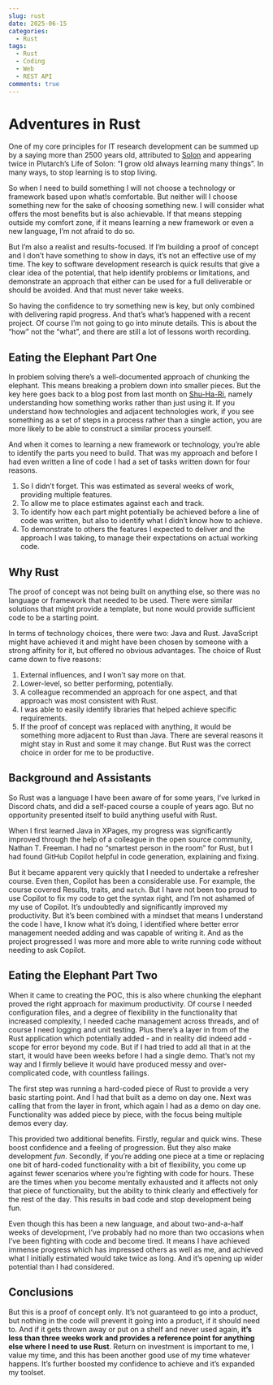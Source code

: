 ```yaml
---
slug: rust
date: 2025-06-15
categories: 
  - Rust
tags:
  - Rust
  - Coding
  - Web
  - REST API
comments: true
---
```

# Adventures in Rust

One of my core principles for IT research development can be summed up by a saying more than 2500 years old, attributed to [Solon](https://en.wikipedia.org/wiki/Solon) and appearing twice in Plutarch’s Life of Solon: “I grow old always learning many things”. In many ways, to stop learning is to stop living.

<!-- more -->

So when I need to build something I will not choose a technology or framework based upon what!s comfortable. But neither will I choose something new for the sake of choosing something new. I will consider what offers the most benefits but is also achievable. If that means stepping outside my comfort zone, if it means learning a new framework or even a new language, I’m not afraid to do so.

But I’m also a realist and results-focused. If I’m building a proof of concept and I don’t have something to show in days, it’s not an effective use of my time. The key to software development research is quick results that give a clear idea of the potential, that help identify problems or limitations, and demonstrate an approach that either can be used for a full deliverable or should be avoided. And that must never take weeks.

So having the confidence to try something new is key, but only combined with delivering rapid progress. And that’s what’s happened with a recent project. Of course I’m not going to go into minute details. This is about the “how” not the “what”, and there are still a lot of lessons worth recording.

## Eating the Elephant Part One

In problem solving there’s a well-documented approach of chunking the elephant. This means breaking a problem down into smaller pieces. But the key here goes back to a blog post from last month on [Shu-Ha-Ri](./2025-05-15-shu-ha-ri.md), namely understanding how something works rather than just using it. If you understand how technologies and adjacent technologies work, if you see something as a set of steps in a process rather than a single action, you are more likely to be able to construct a similar process yourself.

And when it comes to learning a new framework or technology, you’re able to identify the parts you need to build. That was my approach and before I had even written a line of code I had a set of tasks written down for four reasons.

1. So I didn’t forget. This was estimated as several weeks of work, providing multiple features.
2. To allow me to place estimates against each and track.
3. To identify how each part might potentially be achieved before a line of code was written, but also to identify what I didn’t know how to achieve.
4. To demonstrate to others the features I expected to deliver and the approach I was taking, to manage their expectations on actual working code.

## Why Rust

The proof of concept was not being built on anything else, so there was no language or framework that needed to be used. There were similar solutions that might provide a template, but none would provide sufficient code to be a starting point.

In terms of technology choices, there were two: Java and Rust. JavaScript might have achieved it and might have been chosen by someone with a strong affinity for it, but offered no obvious advantages. The choice of Rust came down to five reasons:

1. External influences, and I won’t say more on that.
2. Lower-level, so better performing, potentially.
3. A colleague recommended an approach for one aspect, and that approach was most consistent with Rust.
4. I was able to easily identify libraries that helped achieve specific requirements.
5. If the proof of concept was replaced with anything, it would be something more adjacent to Rust than Java. There are several reasons it might stay in Rust and some it may change. But Rust was the correct choice in order for me to be productive.

## Background and Assistants

So Rust was a language I have been aware of for some years, I’ve lurked in Discord chats, and did a self-paced course a couple of years ago. But no opportunity presented itself to build anything useful with Rust.

When I first learned Java in XPages, my progress was significantly improved through the help of a colleague in the open source community, Nathan T. Freeman. I had no “smartest person in the room” for Rust, but I had found GitHub Copilot helpful in code generation, explaining and fixing.

But it became apparent very quickly that I needed to undertake a refresher course. Even then, Copilot has been a considerable use. For example, the course covered Results, traits, and `match`. But I have not been too proud to use Copilot to fix my code to get the syntax right, and I’m not ashamed of my use of Copilot. It’s undoubtedly and significantly improved my productivity. But it’s been combined with a mindset that means I understand the code I have, I know what it’s doing, I identified where better error management needed adding and was capable of writing it. And as the project progressed I was more and more able to write running code without needing to ask Copilot.

## Eating the Elephant Part Two

When it came to creating the POC, this is also where chunking the elephant proved the right approach for maximum productivity. Of course I needed configuration files, and a degree of flexibility in the functionality that increased complexity, I needed cache management across threads, and of course I need logging and unit testing. Plus there’s a layer in from of the Rust application which potentially added - and in reality did indeed add - scope for error beyond my code. But if I had tried to add all that in at the start, it would have been weeks before I had a single demo. That’s not my way and I firmly believe it would have produced messy and over-complicated code, with countless failings.

The first step was running a hard-coded piece of Rust to provide a very basic starting point. And I had that built as a demo on day one. Next was calling that from the layer in front, which again I had as a demo on day one. Functionality was added piece by piece, with the focus being multiple demos every day.

This provided two additional benefits. Firstly, regular and quick wins. These boost confidence and a feeling of progression. But they also make development *fun*. Secondly, if you’re adding one piece at a time or replacing one bit of hard-coded functionality with a bit of flexibility, you come up against fewer scenarios where you’re fighting with code for hours. These are the times when you become mentally exhausted and it affects not only that piece of functionality, but the ability to think clearly and effectively for the rest of the day. This results in bad code and stop development being fun.

Even though this has been a new language, and about two-and-a-half weeks of development, I’ve probably had no more than two occasions when I’ve been fighting with code and become tired. It means I have achieved immense progress which has impressed others as well as me, and achieved what I initially estimated would take twice as long. And it’s opening up wider potential than I had considered.

## Conclusions

But this is a proof of concept only. It’s not guaranteed to go into a product, but nothing in the code will prevent it going into a product, if it should need to. And if it gets thrown away or put on a shelf and never used again, **it’s less than three weeks work and provides a reference point for anything else where I need to use Rust**. Return on investment is important to me, I value my time, and this has been another good use of my time whatever happens. It’s further boosted my confidence to achieve and it’s expanded my toolset.